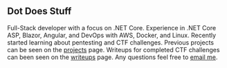 ## Dot Does Stuff

Full-Stack developer with a focus on .NET Core. Experience in .NET Core ASP, Blazor, Angular, and DevOps with AWS, Docker, and Linux. Recently started learning about pentesting and CTF challenges. Previous projects can be seen on the [projects](/projects) page. Writeups for completed CTF challenges can been seen on the [writeups](/writeups) page. Any questions feel free to [email me](mailto:hello@dotdo.es).